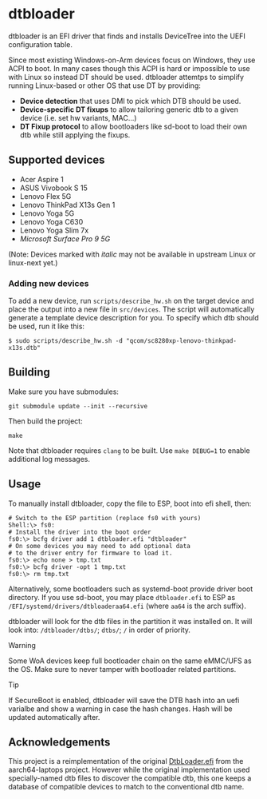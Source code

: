 # dtbloader

dtbloader is an EFI driver that finds and installs DeviceTree into the UEFI configuration table.

Since most existing Windows-on-Arm devices focus on Windows, they use ACPI to boot. In many cases
though this ACPI is hard or impossible to use with Linux so instead DT should be used. dtbloader
attemtps to simplify running Linux-based or other OS that use DT by providing:

- **Device detection** that uses DMI to pick which DTB should be used.
- **Device-specific DT fixups** to allow tailoring generic dtb to a given device (i.e. set hw variants, MAC...)
- **DT Fixup protocol** to allow bootloaders like sd-boot to load their own dtb while still applying the fixups.

## Supported devices

<!--
  We keep this list simple and just alphabetical order for now but
  add soc to each device in a comment so it's easier to split per-soc later.
-->

- <!-- sc7180   --> Acer Aspire 1
- <!-- x1e80100 --> ASUS Vivobook S 15
- <!-- sc8180x  --> Lenovo Flex 5G
- <!-- sc8280xp --> Lenovo ThinkPad X13s Gen 1
- <!-- sc8180x  --> Lenovo Yoga 5G
- <!-- sdm850   --> Lenovo Yoga C630
- <!-- x1e80100 --> Lenovo Yoga Slim 7x
- *<!-- sc8280xp --> Microsoft Surface Pro 9 5G*

(Note: Devices marked with *italic* may not be available in upstream Linux or linux-next yet.)

### Adding new devices

To add a new device, run `scripts/describe_hw.sh` on the target device and place the output into a new file
in `src/devices`. The script will automatically generate a template device description for you. To specify
which dtb should be used, run it like this:

```
$ sudo scripts/describe_hw.sh -d "qcom/sc8280xp-lenovo-thinkpad-x13s.dtb"
```

## Building

Make sure you have submodules:

```
git submodule update --init --recursive
```

Then build the project:

```
make
```

Note that dtbloader requires `clang` to be built. Use `make DEBUG=1` to enable additional log messages.

## Usage

To manually install dtbloader, copy the file to ESP, boot into efi shell, then:

```
# Switch to the ESP partition (replace fs0 with yours)
Shell:\> fs0:
# Install the driver into the boot order
fs0:\> bcfg driver add 1 dtbloader.efi "dtbloader"
# On some devices you may need to add optional data
# to the driver entry for firmware to load it.
fs0:\> echo none > tmp.txt
fs0:\> bcfg driver -opt 1 tmp.txt
fs0:\> rm tmp.txt
```

Alternatively, some bootloaders such as systemd-boot provide driver boot directory. If you use sd-boot,
you may place `dtbloader.efi` to ESP as `/EFI/systemd/drivers/dtbloaderaa64.efi` (where `aa64` is the arch suffix).

dtbloader will look for the dtb files in the partition it was installed on. It will look into:
`/dtbloader/dtbs/`; `dtbs/`; `/` in order of priority.

> [!WARNING]
> Some WoA devices keep full bootloader chain on the same eMMC/UFS as the OS. Make sure to never tamper with
> bootloader related partitions.

> [!TIP]
> If SecureBoot is enabled, dtbloader will save the DTB hash into an uefi varialbe and show a warning
> in case the hash changes. Hash will be updated automatically after.

## Acknowledgements

This project is a reimplementation of the original [DtbLoader.efi](https://github.com/aarch64-laptops/edk2/tree/dtbloader-app)
from the aarch64-laptops project. However while the original implementation used specially-named dtb files to discover
the compatible dtb, this one keeps a database of compatible devices to match to the conventional dtb name.
